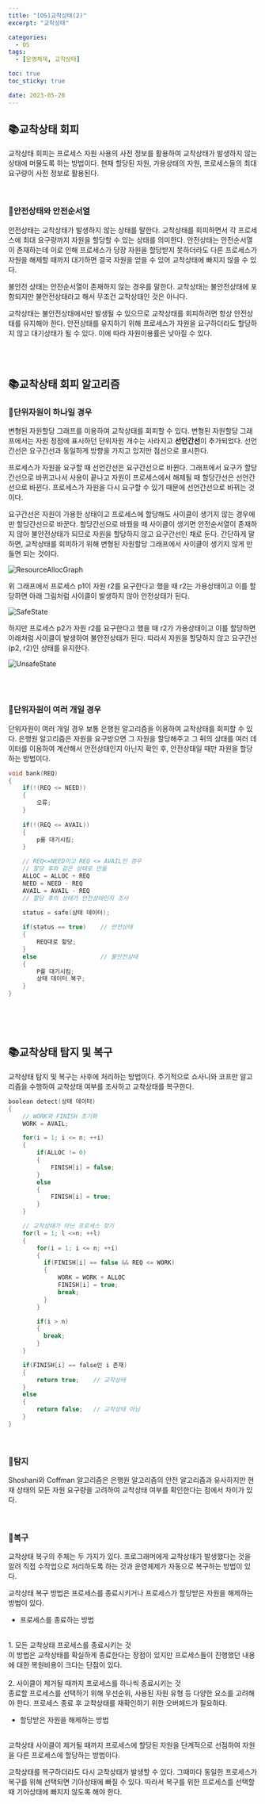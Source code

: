 ```yaml
---
title: "[OS]교착상태(2)"
excerpt: "교착상태"

categories:
  - OS
tags:
  - [운영체제, 교착상태]

toc: true
toc_sticky: true

date: 2023-05-20
---
```


## 📚교착상태 회피
교착상태 회피는 프로세스 자원 사용의 사전 정보를 활용하여 교착상태가 발생하지 않는 상태에 머물도록 하는 방법이다. 현재 할당된 자원, 가용상태의 자원, 프로세스들의 최대 요구량이 사전 정보로 활용된다.

<br>

### 📄안전상태와 안전순서열
안전상태는 교착상태가 발생하지 않는 상태를 말한다. 교착상태를 회피하면서 각 프로세스에 최대 요구량까지 자원을 할당할 수 있는 상태를 의미한다. 안전상태는 안전순서열이 존재하는데 이로 인해 프로세스가 당장 자원을 할당받지 못하더라도 다른 프로세스가 자원을 해제할 때까지 대기하면 결국 자원을 얻을 수 있어 교착상태에 빠지지 않을 수 있다.

불안전 상태는 안전순서열이 존재하지 않는 경우를 말한다. 교착상태는 불안전상태에 포함되지만 불안전상태라고 해서 무조건 교착상태인 것은 아니다.

교착상태는 불안전상태에서만 발생될 수 있으므로 교착상태를 회피하려면 항상 안전상태를 유지해야 한다. 안전상태를 유지하기 위해 프로세스가 자원을 요구하더라도 할당하지 않고 대기상태가 될 수 있다. 이에 따라 자원이용률은 낮아질 수 있다.

<br><br>

## 📚교착상태 회피 알고리즘
### 📄단위자원이 하나일 경우
변형된 자원할당 그래프를 이용하여 교착상태를 회피할 수 있다. 변형된 자원할당 그래프에서는 자원 정점에 표시하던 단위자원 개수는 사라지고 **선언간선**이 추가되었다. 선언간선은 요구간선과 동일하게 방향을 가지고 있지만 점선으로 표시한다.

프로세스가 자원을 요구할 때 선언간선은 요구간선으로 바뀐다. 그래프에서 요구가 할당간선으로 바뀌고나서 사용이 끝나고 자원이 프로세스에서 해제될 때 할당간선은 선언간선으로 바뀐다. 프로세스가 자원을 다시 요구할 수 있기 때문에 선언간선으로 바뀌는 것이다.

요구간선은 자원이 가용한 상태이고 프로세스에 할당해도 사이클이 생기지 않는 경우에만 할당간선으로 바꾼다. 할당간선으로 바꿨을 때 사이클이 생기면 안전순서열이 존재하지 않아 불안전상태가 되므로 자원을 할당하지 않고 요구간선인 채로 둔다. 간단하게 말하면, 교착상태를 회피하기 위해 변형된 자원할당 그래프에서 사이클이 생기지 않게 만들면 되는 것이다.

![ResourceAllocGraph](\assets\images\OS\ResourceAllocGraph.png)

위 그래프에서 프로세스 p1이 자원 r2를 요구한다고 했을 때 r2는 가용상태이고 이를 할당하면 아래 그림처럼 사이클이 발생하지 않아 안전상태가 된다.

![SafeState](\assets\images\OS\SafeState.png)

하지만 프로세스 p2가 자원 r2를 요구한다고 했을 때 r2가 가용상태이고 이를 할당하면 아래처럼 사이클이 발생하여 불안전상태가 된다. 따라서 자원을 할당하지 않고 요구간선(p2, r2)인 상태를 유지한다.

![UnsafeState](\assets\images\OS\UnsafeState.png)

<br><br>

### 📄단위자원이 여러 개일 경우
단위자원이 여러 개일 경우 보통 은행원 알고리즘을 이용하여 교착상태를 회피할 수 있다. 은행원 알고리즘은 자원을 요구받으면 그 자원을 할당해주고 그 뒤의 상태를 여러 데이터를 이용하여 계산해서 안전상태인지 아닌지 확인 후, 안전상태일 때만 자원을 할당하는 방법이다.

```c
void bank(REQ)
{
    if(!(REQ <= NEED))
    {
        오류;
    }
    
    if(!(REQ <= AVAIL))
    {
        p를 대기시킴;
    }

    // REQ<=NEED이고 REQ <= AVAIL인 경우
    // 할당 후와 같은 상태로 만듦
    ALLOC = ALLOC + REQ
    NEED = NEED - REQ
    AVAIL = AVAIL - REQ
    // 할당 후의 상태가 안전상태인지 조사
    
    status = safe(상태 데이터);

    if(status == true)    // 안전상태
    {
        REQ대로 할당;
    }
    else                  // 불안전상태
    {
        P를 대기시킴;
        상태 데이터 복구;
    }
}
```

<br><br><br>

## 📚교착상태 탐지 및 복구
교착상태 탐지 및 복구는 사후에 처리하는 방법이다. 주기적으로 쇼사니와 코프만 알고리즘을 수행하여 교착상태 여부를 조사하고 교착상태를 복구한다.

```c
boolean detect(상태 데이터)
{
    // WORK와 FINISH 초기화
    WORK = AVAIL;

    for(i = 1; i <= n; ++i)
    {
        if(ALLOC != 0)
        {
            FINISH[i] = false;
        }
        else
        {
            FINISH[i] = true;
        }
    }

    // 교착상태가 아닌 프로세스 찾기
    for(l = 1; l <=n; ++l)
    {
        for(i = 1; i <= n; ++i)
        {
          if(FINISH[i] == false && REQ <= WORK)
          {
              WORK = WORK + ALLOC
              FINISH[i] = true;
              break;
          }
        }

        if(i > n)
        {
          break;
        }
    }

    if(FINISH[i] == false인 i 존재)
    {
        return true;    // 교착상태
    }
    else
    {
        return false;   // 교착상태 아님
    }
}
```

<br>

### 📄탐지
Shoshani와 Coffman 알고리즘은 은행원 알고리즘의 안전 알고리즘과 유사하지만 현재 상태의 모든 자원 요구량을 고려하여 교착상태 여부를 확인한다는 점에서 차이가 있다.

<br>

### 📄복구
교착상태 복구의 주체는 두 가지가 있다. 프로그래머에게 교착상태가 발생했다는 것을 알려 직접 수작업으로 처리하도록 하는 것과 운영체제가 자동으로 복구하는 방법이 있다.

교착상태 복구 방법은 프로세스를 종료시키거나 프로세스가 할당받은 자원을 해제하는 방법이 있다.

* 프로세스를 종료하는 방법
<br>
  1. 모든 교착상태 프로세스를 종료시키는 것
  <br>
  이 방법은 교착상태를 확실하게 종료한다는 장점이 있지만 프로세스들이 진행했던 내용에 대한 복원비용이 크다는 단점이 있다.
  <br><br>
  2. 사이클이 제거될 때까지 프로세스를 하나씩 종료시키는 것
  <br>
  종료할 프로세스를 선택하기 위해 우선순위, 사용된 자원 유형 등 다양한 요소를 고려해야 한다. 프로세스 종료 후 교착상태를 재확인하기 위한 오버헤드가 필요하다.

<br>

* 할당받은 자원을 해제하는 방법
<br>
교착상태 사이클이 제거될 때까지 프로세스에 할당된 자원을 단계적으로 선점하여 자원을 다른 프로세스에 할당하는 방법이다.

교착상태를 복구하더라도 다시 교착상태가 발생할 수 있다. 그때마다 동일한 프로세스가 복구를 위해 선택되면 기아상태에 빠질 수 있다. 따라서 복구를 위한 프로세스를 선택할 때 기아상태에 빠지지 않도록 해야 한다.

<br><br>